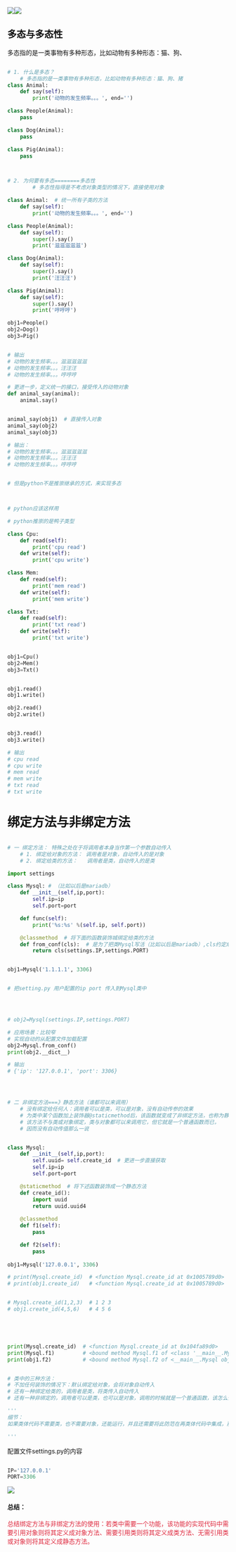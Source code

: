 

![](https://cdn.nlark.com/yuque/0/2023/png/25700096/1701843909894-981c2571-f990-411b-80b2-938e19a010d9.png)![](https://cdn.nlark.com/yuque/0/2023/png/25700096/1701843880306-51add2e1-bfc3-4ebc-9601-4121af755941.png)

<h2 id="vGM3J"><font style="color:rgb(18, 18, 18);">多态与多态性</font></h2>
<font style="color:rgb(18, 18, 18);">多态指的是一类事物有多种形态，比如动物有多种形态：猫、狗、</font>

```python

# 1. 什么是多态？
    # 多态指的是一类事物有多种形态，比如动物有多种形态：猫、狗、猪
class Animal:
    def say(self):
        print('动物的发生频率。。。', end='')

class People(Animal):
    pass       

class Dog(Animal):
    pass

class Pig(Animal):
    pass



# 2. 为何要有多态========多态性
        # 多态性指得是不考虑对象类型的情况下，直接使用对象

class Animal:  # 统一所有子类的方法
    def say(self):
        print('动物的发生频率。。。', end='')

class People(Animal):
    def say(self):
        super().say()
        print('滋滋滋滋滋')        

class Dog(Animal):
    def say(self):
        super().say()
        print('汪汪汪') 

class Pig(Animal):
    def say(self):
        super().say()
        print('哼哼哼') 

obj1=People()
obj2=Dog()
obj3=Pig()


# 输出
# 动物的发生频率。。。滋滋滋滋滋
# 动物的发生频率。。。汪汪汪
# 动物的发生频率。。。哼哼哼

# 更进一步，定义统一的接口，接受传入的动物对象
def animal_say(animal):
    animal.say()


animal_say(obj1)  # 直接传入对象
animal_say(obj2)
animal_say(obj3)

# 输出：
# 动物的发生频率。。。滋滋滋滋滋
# 动物的发生频率。。。汪汪汪
# 动物的发生频率。。。哼哼哼


# 但是python不是推崇继承的方式，来实现多态



# python应该这样用

# python推崇的是鸭子类型

class Cpu:
    def read(self):
        print('cpu read')
    def write(self):
        print('cpu write')

class Mem:
    def read(self):
        print('mem read')
    def write(self):
        print('mem write')   

class Txt:
    def read(self):
        print('txt read')
    def write(self):
        print('txt write')


obj1=Cpu()
obj2=Mem()
obj3=Txt()


obj1.read()
obj1.write()

obj2.read()
obj2.write()


obj3.read()
obj3.write()

# 输出
# cpu read
# cpu write
# mem read
# mem write
# txt read
# txt write

```



<h1 id="HVcxo"><font style="color:rgb(18, 18, 18);">绑定方法与非绑定方法</font></h1>

```python

# 一 绑定方法： 特殊之处在于将调用者本身当作第一个参数自动传入
    # 1. 绑定给对象的方法： 调用者是对象，自动传入的是对象
    # 2. 绑定给类的方法：   调用者是类，自动传入的是类

import settings

class Mysql: # （比如以后是mariadb）
    def __init__(self,ip,port):
        self.ip=ip
        self.port=port

    def func(self):
        print('%s:%s' %(self.ip, self.port))

    @classmethod  # 将下面的函数装饰城绑定给类的方法
    def from_conf(cls):  # 是为了把类Mysql写活（比如以后是mariadb）,cls约定成俗.# 从配置文件中读取配置进行初始化
        return cls(settings.IP,settings.PORT)


obj1=Mysql('1.1.1.1', 3306)


# 把setting.py 用户配置的ip port 传入到Mysql类中




# obj2=Mysql(settings.IP,settings.PORT)

# 应用场景：比较窄
# 实现自动的从配置文件加载配置
obj2=Mysql.from_conf()
print(obj2.__dict__)

# 输出
# {'ip': '127.0.0.1', 'port': 3306}




# 二 非绑定方法===》静态方法（谁都可以来调用）
    # 没有绑定给任何人：调用者可以是类，可以是对象，没有自动传参的效果
	# 为类中某个函数加上装饰器@staticmethod后，该函数就变成了非绑定方法，也称为静态方法。
	# 该方法不与类或对象绑定，类与对象都可以来调用它，但它就是一个普通函数而已，
	# 因而没有自动传值那么一说


class Mysql:
    def __init__(self,ip,port):
        self.uuid= self.create_id  # 更进一步直接获取
        self.ip=ip
        self.port=port

    @staticmethod  # 将下述函数装饰成一个静态方法
    def create_id():
        import uuid
        return uuid.uuid4
    
    @classmethod
    def f1(self):
        pass

    def f2(self):
        pass
    
obj1=Mysql('127.0.0.1', 3306)

# print(Mysql.create_id)  # <function Mysql.create_id at 0x1005789d0>
# print(obj1.create_id)   # <function Mysql.create_id at 0x1005789d0>


# Mysql.create_id(1,2,3)  # 1 2 3
# obj1.create_id(4,5,6)   # 4 5 6





print(Mysql.create_id)  # <function Mysql.create_id at 0x104fa89d0>
print(Mysql.f1)         # <bound method Mysql.f1 of <class '__main__.Mysql'>>
print(obj1.f2)          # <bound method Mysql.f2 of <__main__.Mysql object at 0x102a16f10>>


# 类中的三种方法：
# 不加任何装饰的情况下：默认绑定给对象，会将对象自动传入
# 还有一种绑定给类的，调用者是类，将类传入自动传入
# 还有一种非绑定的，调用者可以是类，也可以是对象，调用的时候就是一个普通函数，该怎么传参就怎么传参

'''
细节：
如果类体代码不需要类，也不需要对象，还能运行，并且还需要将此防范在再类体代码中集成，那么就的使用静态非绑定方法

'''

```



配置文件settings.py的内容

```python

IP='127.0.0.1'
PORT=3306

```

![](https://cdn.nlark.com/yuque/0/2023/png/25700096/1701673361476-6e42e2f1-66f1-4b5a-b14e-2d8763a4cbe8.png)



<h4 id="Jhr57">总结：</h4>
<font style="color:#DF2A3F;">总结绑定方法与非绑定方法的使用：若类中需要一个功能，该功能的实现代码中需要引用对象则将其定义成对象方法、需要引用类则将其定义成类方法、无需引用类或对象则将其定义成静态方法。</font>


